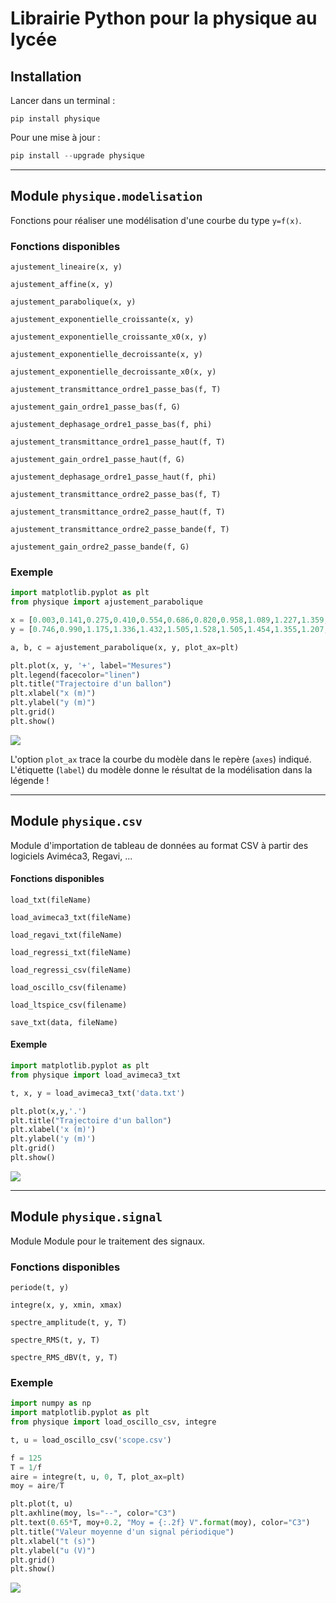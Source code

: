 # Librairie Python pour la physique au lycée

## Installation

Lancer dans un terminal :

    pip install physique

Pour une mise à jour :

```python
pip install --upgrade physique
```

---

## Module `physique.modelisation`

Fonctions pour réaliser une modélisation d'une courbe du type `y=f(x)`.

### Fonctions disponibles

`ajustement_lineaire(x, y)`

`ajustement_affine(x, y)`

`ajustement_parabolique(x, y)`

`ajustement_exponentielle_croissante(x, y)`

`ajustement_exponentielle_croissante_x0(x, y)`

`ajustement_exponentielle_decroissante(x, y)`

`ajustement_exponentielle_decroissante_x0(x, y)`

`ajustement_transmittance_ordre1_passe_bas(f, T)`

`ajustement_gain_ordre1_passe_bas(f, G)`

`ajustement_dephasage_ordre1_passe_bas(f, phi)`

`ajustement_transmittance_ordre1_passe_haut(f, T)`

`ajustement_gain_ordre1_passe_haut(f, G)`

`ajustement_dephasage_ordre1_passe_haut(f, phi)`

`ajustement_transmittance_ordre2_passe_bas(f, T)`

`ajustement_transmittance_ordre2_passe_haut(f, T)`

`ajustement_transmittance_ordre2_passe_bande(f, T)`

`ajustement_gain_ordre2_passe_bande(f, G)`

### Exemple

```python
import matplotlib.pyplot as plt
from physique import ajustement_parabolique

x = [0.003,0.141,0.275,0.410,0.554,0.686,0.820,0.958,1.089,1.227,1.359,1.490,1.599,1.705,1.801]
y = [0.746,0.990,1.175,1.336,1.432,1.505,1.528,1.505,1.454,1.355,1.207,1.018,0.797,0.544,0.266]

a, b, c = ajustement_parabolique(x, y, plot_ax=plt)

plt.plot(x, y, '+', label="Mesures")
plt.legend(facecolor="linen")
plt.title("Trajectoire d'un ballon")
plt.xlabel("x (m)")
plt.ylabel("y (m)")
plt.grid()
plt.show()
```

![](https://david-therincourt.fr/python/pypi-physique/exemple_1.png)

L'option `plot_ax` trace la courbe du modèle dans le repère (`axes`) indiqué. L'étiquette (`label`) du modèle donne le résultat de la modélisation dans la légende !

---

## Module `physique.csv`

Module d'importation de tableau de données au format CSV à partir des logiciels Aviméca3, Regavi, ...

#### Fonctions disponibles

`load_txt(fileName)`

`load_avimeca3_txt(fileName)`  

`load_regavi_txt(fileName)`

`load_regressi_txt(fileName)`

`load_regressi_csv(fileName)`

`load_oscillo_csv(filename)`

`load_ltspice_csv(filename)`

`save_txt(data, fileName)`

#### Exemple

```python
import matplotlib.pyplot as plt
from physique import load_avimeca3_txt

t, x, y = load_avimeca3_txt('data.txt')

plt.plot(x,y,'.')
plt.title("Trajectoire d'un ballon")
plt.xlabel('x (m)')
plt.ylabel('y (m)')
plt.grid()
plt.show()
```

![](https://david-therincourt.fr/python/pypi-physique/exemple_2.png)

---

## Module `physique.signal`

Module Module pour le traitement des signaux.

### Fonctions disponibles

`periode(t, y)`

`integre(x, y, xmin, xmax)`

`spectre_amplitude(t, y, T)`

`spectre_RMS(t, y, T)`

`spectre_RMS_dBV(t, y, T)`

### Exemple

```python
import numpy as np
import matplotlib.pyplot as plt
from physique import load_oscillo_csv, integre

t, u = load_oscillo_csv('scope.csv')

f = 125
T = 1/f
aire = integre(t, u, 0, T, plot_ax=plt)
moy = aire/T

plt.plot(t, u)
plt.axhline(moy, ls="--", color="C3")
plt.text(0.65*T, moy+0.2, "Moy = {:.2f} V".format(moy), color="C3")
plt.title("Valeur moyenne d'un signal périodique")
plt.xlabel("t (s)")
plt.ylabel("u (V)")
plt.grid()
plt.show()
```

![](https://david-therincourt.fr/python/pypi-physique/exemple_3.png)